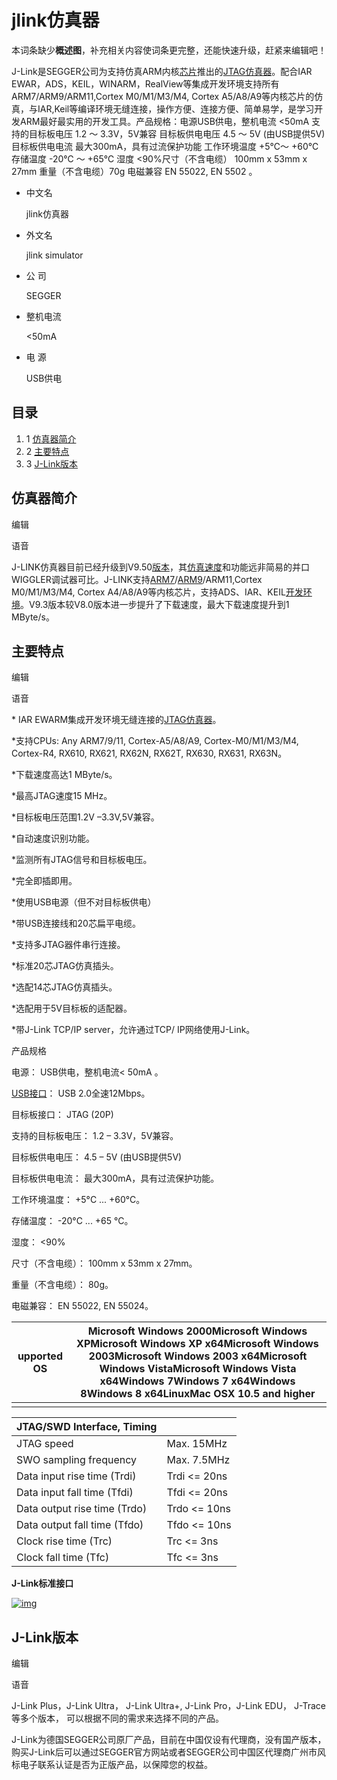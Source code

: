 # jlink仿真器

本词条缺少**概述图**，补充相关内容使词条更完整，还能快速升级，赶紧来编辑吧！

J-Link是SEGGER公司为支持仿真ARM内核[芯片](https://baike.baidu.com/item/%E8%8A%AF%E7%89%87/32249)推出的[JTAG仿真器](https://baike.baidu.com/item/JTAG%E4%BB%BF%E7%9C%9F%E5%99%A8/10107172)。配合IAR EWAR，ADS，KEIL，WINARM，RealView等集成开发环境支持所有ARM7/ARM9/ARM11,Cortex M0/M1/M3/M4, Cortex A5/A8/A9等内核芯片的仿真，与IAR,Keil等编译环境无缝连接，操作方便、连接方便、简单易学，是学习开发ARM最好最实用的开发工具。产品规格：电源USB供电，整机电流 <50mA 支持的目标板电压 1.2 ～ 3.3V，5V兼容 目标板供电电压 4.5 ～ 5V (由USB提供5V) 目标板供电电流 最大300mA，具有过流保护功能 工作环境温度 +5℃～ +60℃ 存储温度 -20℃ ～ +65℃ 湿度 <90%尺寸（不含电缆） 100mm x 53mm x 27mm 重量（不含电缆）70g 电磁兼容 EN 55022, EN 5502 。



- 中文名

  jlink仿真器

- 外文名

  jlink simulator

- 公    司

  SEGGER

- 整机电流

  <50mA

- 电    源

  USB供电

## 目录

1. 1 [仿真器简介](https://baike.baidu.com/item/jlink%E4%BB%BF%E7%9C%9F%E5%99%A8/10410763#1)
2. 2 [主要特点](https://baike.baidu.com/item/jlink%E4%BB%BF%E7%9C%9F%E5%99%A8/10410763#2)
3. 3 [J-Link版本](https://baike.baidu.com/item/jlink%E4%BB%BF%E7%9C%9F%E5%99%A8/10410763#3)



## 仿真器简介

编辑

 语音

J-LINK仿真器目前已经升级到V9.50[版本](https://baike.baidu.com/item/%E7%89%88%E6%9C%AC/505574)，其[仿真速度](https://baike.baidu.com/item/%E4%BB%BF%E7%9C%9F%E9%80%9F%E5%BA%A6/53324988)和功能远非简易的并口WIGGLER调试器可比。J-LINK支持[ARM7](https://baike.baidu.com/item/ARM7/8475039)/[ARM9](https://baike.baidu.com/item/ARM9/2220517)/ARM11,Cortex M0/M1/M3/M4, Cortex A4/A8/A9等内核芯片，支持ADS、IAR、KEIL[开发环境](https://baike.baidu.com/item/%E5%BC%80%E5%8F%91%E7%8E%AF%E5%A2%83/10119007)。V9.3版本较V8.0版本进一步提升了下载速度，最大下载速度提升到1 MByte/s。



## 主要特点

编辑

 语音

\* IAR EWARM集成开发环境无缝连接的[JTAG仿真器](https://baike.baidu.com/item/JTAG%E4%BB%BF%E7%9C%9F%E5%99%A8/10107172)。

*支持CPUs: Any ARM7/9/11, Cortex-A5/A8/A9, Cortex-M0/M1/M3/M4, Cortex-R4, RX610, RX621, RX62N, RX62T, RX630, RX631, RX63N。

*下载速度高达1 MByte/s。

*最高JTAG速度15 MHz。

*目标板电压范围1.2V –3.3V,5V兼容。

*自动速度识别功能。

*监测所有JTAG信号和目标板电压。

*完全即插即用。

*使用USB电源（但不对目标板供电）

*带USB连接线和20芯扁平电缆。

*支持多JTAG器件串行连接。

*标准20芯JTAG仿真插头。

*选配14芯JTAG仿真插头。

*选配用于5V目标板的适配器。

*带J-Link TCP/IP server，允许通过TCP/ IP网络使用J-Link。

产品规格

电源： USB供电，整机电流< 50mA 。

[USB接口](https://baike.baidu.com/item/USB%E6%8E%A5%E5%8F%A3/493294)： USB 2.0全速12Mbps。

目标板接口： JTAG (20P)

支持的目标板电压： 1.2 – 3.3V，5V兼容。

目标板供电电压： 4.5 – 5V (由USB提供5V)

目标板供电电流： 最大300mA，具有过流保护功能。

工作环境温度： +5°C ... +60°C。

存储温度： -20°C ... +65 °C。

湿度： <90%

尺寸（不含电缆）： 100mm x 53mm x 27mm。

重量（不含电缆）： 80g。

电磁兼容： EN 55022, EN 55024。

| upported OS | Microsoft Windows 2000Microsoft Windows XPMicrosoft Windows XP x64Microsoft Windows 2003Microsoft Windows 2003 x64Microsoft Windows VistaMicrosoft Windows Vista x64Windows 7Windows 7 x64Windows 8Windows 8 x64LinuxMac OSX 10.5 and higher |
| ----------- | ------------------------------------------------------------ |
|             |                                                              |

| JTAG/SWD Interface, Timing   |              |
| ---------------------------- | ------------ |
| JTAG speed                   | Max. 15MHz   |
| SWO sampling frequency       | Max. 7.5MHz  |
| Data input rise time (Trdi)  | Trdi <= 20ns |
| Data input fall time (Tfdi)  | Tfdi <= 20ns |
| Data output rise time (Trdo) | Trdo <= 10ns |
| Data output fall time (Tfdo) | Tfdo <= 10ns |
| Clock rise time (Trc)        | Trc <= 3ns   |
| Clock fall time (Tfc)        | Tfc <= 3ns   |

**J-Link标准接口**

[![img](https://bkimg.cdn.bcebos.com/pic/e61190ef76c6a7ef04c82724f5faaf51f2de66c2?x-bce-process=image/resize,m_lfit,w_440,limit_1/format,f_auto)](https://baike.baidu.com/pic/jlink%E4%BB%BF%E7%9C%9F%E5%99%A8/10410763/0/e61190ef76c6a7ef04c82724f5faaf51f2de66c2?fr=lemma&ct=single)



## J-Link版本

编辑

 语音

J-Link Plus，J-Link Ultra， J-Link Ultra+, J-Link Pro，J-Link EDU， J-Trace等多个版本， 可以根据不同的需求来选择不同的产品。

J-Link为德国SEGGER公司原厂产品，目前在中国仅设有代理商，没有国产版本，购买J-Link后可以通过SEGGER官方网站或者SEGGER公司中国区代理商广州市风标电子联系认证是否为正版产品，以保障您的权益。